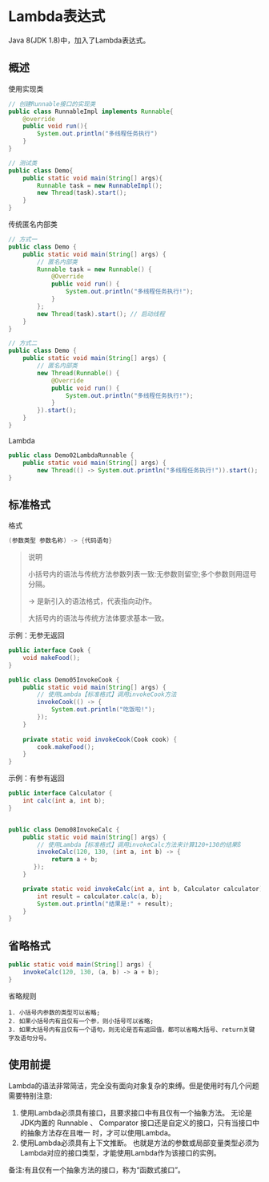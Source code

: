 # Lambda表达式

Java 8(JDK 1.8)中，加入了Lambda表达式。

## 概述

使用实现类

```java
// 创建Runnable接口的实现类
public class RunnableImpl implements Runnable{
    @override
    public void run(){
        System.out.println("多线程任务执行")
    }
}

// 测试类
public class Demo{
    public static void main(String[] args){
        Runnable task = new RunnableImpl();
        new Thread(task).start();
    }
}
```

传统匿名内部类

```java
// 方式一
public class Demo {    
    public static void main(String[] args) {
        // 匿名内部类
        Runnable task = new Runnable() {
            @Override
            public void run() { 
                System.out.println("多线程任务执行!");
            } 
        };
        new Thread(task).start(); // 启动线程 
    }
}

// 方式二
public class Demo {    
    public static void main(String[] args) {
        // 匿名内部类
        new Thread(Runnable() {
            @Override
            public void run() { 
                System.out.println("多线程任务执行!");
            } 
        }).start();
    }
}
```

Lambda

```java
public class Demo02LambdaRunnable {    
    public static void main(String[] args) {
        new Thread(() ‐> System.out.println("多线程任务执行!")).start(); // 启动线程 }
}
```

## 标准格式

格式

```java
(参数类型 参数名称) -> {代码语句}
```

> 说明
>
> 小括号内的语法与传统方法参数列表一致:无参数则留空;多个参数则用逗号分隔。
>
>  -> 是新引入的语法格式，代表指向动作。
>
> 大括号内的语法与传统方法体要求基本一致。

示例：无参无返回

```java
public interface Cook {    
    void makeFood();
}

public class Demo05InvokeCook {   
    public static void main(String[] args) {
        // 使用Lambda【标准格式】调用invokeCook方法
		invokeCook(() ‐> {
            System.out.println("吃饭啦!"); 
        });
    }
       
    private static void invokeCook(Cook cook) {          
        cook.makeFood();
    } 
}
```

示例：有参有返回

```java
public interface Calculator {
    int calc(int a, int b);
}


public class Demo08InvokeCalc {       
    public static void main(String[] args) {
        // 使用Lambda【标准格式】调用invokeCalc方法来计算120+130的结果ß 
        invokeCalc(120, 130, (int a, int b) ‐> {          
            return a + b;
       });
    }

    private static void invokeCalc(int a, int b, Calculator calculator) { 
        int result = calculator.calc(a, b);
        System.out.println("结果是:" + result);
    } 
}
```

## 省略格式

```java
public static void main(String[] args) {             
    invokeCalc(120, 130, (a, b) ‐> a + b);
}
```

省略规则

```
1. 小括号内参数的类型可以省略;
2. 如果小括号内有且仅有一个参，则小括号可以省略;
3. 如果大括号内有且仅有一个语句，则无论是否有返回值，都可以省略大括号、return关键字及语句分号。
```

## 使用前提

Lambda的语法非常简洁，完全没有面向对象复杂的束缚。但是使用时有几个问题需要特别注意:

1. 使用Lambda必须具有接口，且要求接口中有且仅有一个抽象方法。
    无论是JDK内置的 Runnable 、 Comparator 接口还是自定义的接口，只有当接口中的抽象方法存在且唯一 时，才可以使用Lambda。
2. 使用Lambda必须具有上下文推断。 也就是方法的参数或局部变量类型必须为Lambda对应的接口类型，才能使用Lambda作为该接口的实例。

备注:有且仅有一个抽象方法的接口，称为“函数式接口”。
